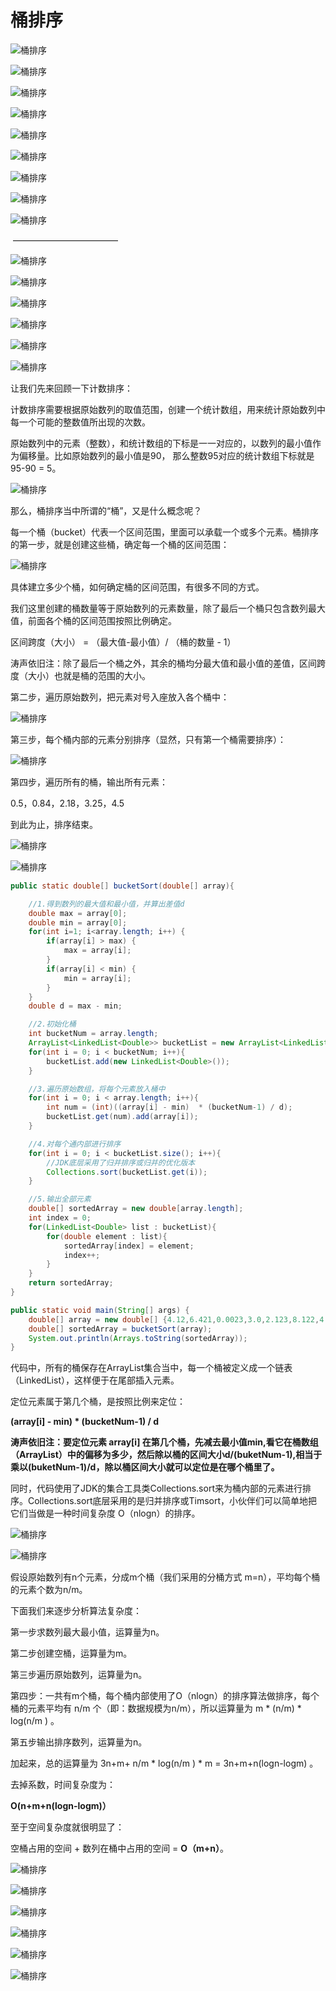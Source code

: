# 桶排序

![桶排序](http://gitlab.wsh-study.com/xp-study/LeeteCode/-/blob/master/十大排序算法/桶排序/images/桶排序/桶排序1.jpg)

![桶排序](http://gitlab.wsh-study.com/xp-study/LeeteCode/-/blob/master/十大排序算法/桶排序/images/桶排序/桶排序2.jpg)

![桶排序](http://gitlab.wsh-study.com/xp-study/LeeteCode/-/blob/master/十大排序算法/桶排序/images/桶排序/桶排序3.jpg)

![桶排序](http://gitlab.wsh-study.com/xp-study/LeeteCode/-/blob/master/十大排序算法/桶排序/images/桶排序/桶排序4.jpg)

![桶排序](http://gitlab.wsh-study.com/xp-study/LeeteCode/-/blob/master/十大排序算法/桶排序/images/桶排序/桶排序5.jpg)

![桶排序](http://gitlab.wsh-study.com/xp-study/LeeteCode/-/blob/master/十大排序算法/桶排序/images/桶排序/桶排序6.jpg)

![桶排序](http://gitlab.wsh-study.com/xp-study/LeeteCode/-/blob/master/十大排序算法/桶排序/images/桶排序/桶排序7.jpg)

![桶排序](http://gitlab.wsh-study.com/xp-study/LeeteCode/-/blob/master/十大排序算法/桶排序/images/桶排序/桶排序8.jpg)

![桶排序](http://gitlab.wsh-study.com/xp-study/LeeteCode/-/blob/master/十大排序算法/桶排序/images/桶排序/桶排序9.jpg)

​													————————————

![桶排序](http://gitlab.wsh-study.com/xp-study/LeeteCode/-/blob/master/十大排序算法/桶排序/images/桶排序/桶排序10.jpg)

![桶排序](http://gitlab.wsh-study.com/xp-study/LeeteCode/-/blob/master/十大排序算法/桶排序/images/桶排序/桶排序11.jpg)

![桶排序](http://gitlab.wsh-study.com/xp-study/LeeteCode/-/blob/master/十大排序算法/桶排序/images/桶排序/桶排序12.jpg)

![桶排序](http://gitlab.wsh-study.com/xp-study/LeeteCode/-/blob/master/十大排序算法/桶排序/images/桶排序/桶排序13.jpg)

![桶排序](http://gitlab.wsh-study.com/xp-study/LeeteCode/-/blob/master/十大排序算法/桶排序/images/桶排序/桶排序14.jpg)

![桶排序](http://gitlab.wsh-study.com/xp-study/LeeteCode/-/blob/master/十大排序算法/桶排序/images/桶排序/桶排序15.jpg)

让我们先来回顾一下计数排序：

计数排序需要根据原始数列的取值范围，创建一个统计数组，用来统计原始数列中每一个可能的整数值所出现的次数。

原始数列中的元素（整数），和统计数组的下标是一一对应的，以数列的最小值作为偏移量。比如原始数列的最小值是90， 那么整数95对应的统计数组下标就是 95-90 = 5。

![桶排序](http://gitlab.wsh-study.com/xp-study/LeeteCode/-/blob/master/十大排序算法/桶排序/images/桶排序/桶排序16.jpg)

那么，桶排序当中所谓的“桶”，又是什么概念呢？

每一个桶（bucket）代表一个区间范围，里面可以承载一个或多个元素。桶排序的第一步，就是创建这些桶，确定每一个桶的区间范围：

![桶排序](http://gitlab.wsh-study.com/xp-study/LeeteCode/-/blob/master/十大排序算法/桶排序/images/桶排序/桶排序17.jpg)

具体建立多少个桶，如何确定桶的区间范围，有很多不同的方式。

我们这里创建的桶数量等于原始数列的元素数量，除了最后一个桶只包含数列最大值，前面各个桶的区间范围按照比例确定。

区间跨度（大小） = （最大值-最小值）/ （桶的数量 - 1）

涛声依旧注：除了最后一个桶之外，其余的桶均分最大值和最小值的差值，区间跨度（大小）也就是桶的范围的大小。

第二步，遍历原始数列，把元素对号入座放入各个桶中：

![桶排序](http://gitlab.wsh-study.com/xp-study/LeeteCode/-/blob/master/十大排序算法/桶排序/images/桶排序/桶排序18.jpg)

第三步，每个桶内部的元素分别排序（显然，只有第一个桶需要排序）：

![桶排序](http://gitlab.wsh-study.com/xp-study/LeeteCode/-/blob/master/十大排序算法/桶排序/images/桶排序/桶排序19.jpg)

第四步，遍历所有的桶，输出所有元素：

0.5，0.84，2.18，3.25，4.5

到此为止，排序结束。

![桶排序](http://gitlab.wsh-study.com/xp-study/LeeteCode/-/blob/master/十大排序算法/桶排序/images/桶排序/桶排序20.jpg)

![桶排序](http://gitlab.wsh-study.com/xp-study/LeeteCode/-/blob/master/十大排序算法/桶排序/images/桶排序/桶排序21.jpg)

```java
public static double[] bucketSort(double[] array){

    //1.得到数列的最大值和最小值，并算出差值d
    double max = array[0];
    double min = array[0];
    for(int i=1; i<array.length; i++) {
        if(array[i] > max) {
            max = array[i];
        }
        if(array[i] < min) {
            min = array[i];
        }
    }
    double d = max - min;

    //2.初始化桶
    int bucketNum = array.length;
    ArrayList<LinkedList<Double>> bucketList = new ArrayList<LinkedList<Double>>(bucketNum);
    for(int i = 0; i < bucketNum; i++){
        bucketList.add(new LinkedList<Double>());
    }

    //3.遍历原始数组，将每个元素放入桶中
    for(int i = 0; i < array.length; i++){
        int num = (int)((array[i] - min)  * (bucketNum-1) / d);
        bucketList.get(num).add(array[i]);
    }

    //4.对每个通内部进行排序
    for(int i = 0; i < bucketList.size(); i++){
        //JDK底层采用了归并排序或归并的优化版本
        Collections.sort(bucketList.get(i));
    }

    //5.输出全部元素
    double[] sortedArray = new double[array.length];
    int index = 0;
    for(LinkedList<Double> list : bucketList){
        for(double element : list){
            sortedArray[index] = element;
            index++;
        }
    }
    return sortedArray;
}

public static void main(String[] args) {
    double[] array = new double[] {4.12,6.421,0.0023,3.0,2.123,8.122,4.12, 10.09};
    double[] sortedArray = bucketSort(array);
    System.out.println(Arrays.toString(sortedArray));
}

```

代码中，所有的桶保存在ArrayList集合当中，每一个桶被定义成一个链表（LinkedList<Double>），这样便于在尾部插入元素。

定位元素属于第几个桶，是按照比例来定位：

**(array[i] - min) \* (bucketNum-1) / d**

**涛声依旧注：要定位元素 array[i] 在第几个桶，先减去最小值min,看它在桶数组（ArrayList）中的偏移为多少，然后除以桶的区间大小d/(buketNum-1),相当于乘以(buketNum-1)/d，除以桶区间大小就可以定位是在哪个桶里了。**

同时，代码使用了JDK的集合工具类Collections.sort来为桶内部的元素进行排序。Collections.sort底层采用的是归并排序或Timsort，小伙伴们可以简单地把它们当做是一种时间复杂度 O（nlogn）的排序。

![桶排序](http://gitlab.wsh-study.com/xp-study/LeeteCode/-/blob/master/十大排序算法/桶排序/images/桶排序/桶排序22.jpg)

![桶排序](http://gitlab.wsh-study.com/xp-study/LeeteCode/-/blob/master/十大排序算法/桶排序/images/桶排序/桶排序23.jpg)

假设原始数列有n个元素，分成m个桶（我们采用的分桶方式 m=n），平均每个桶的元素个数为n/m。

下面我们来逐步分析算法复杂度：

第一步求数列最大最小值，运算量为n。

第二步创建空桶，运算量为m。

第三步遍历原始数列，运算量为n。

第四步：一共有m个桶，每个桶内部使用了O（nlogn）的排序算法做排序，每个桶的元素平均有 n/m 个（即：数据规模为n/m），所以运算量为 m * (n/m) * log(n/m ) 。

第五步输出排序数列，运算量为n。

加起来，总的运算量为 3n+m+ n/m * log(n/m ) * m = 3n+m+n(logn-logm) 。

去掉系数，时间复杂度为：

**O(n+m+n(logn-logm)）** 

至于空间复杂度就很明显了：

空桶占用的空间 + 数列在桶中占用的空间 = **O（m+n）**。

![桶排序](http://gitlab.wsh-study.com/xp-study/LeeteCode/-/blob/master/十大排序算法/桶排序/images/桶排序/桶排序24.jpg)

![桶排序](http://gitlab.wsh-study.com/xp-study/LeeteCode/-/blob/master/十大排序算法/桶排序/images/桶排序/桶排序25.jpg)

![桶排序](http://gitlab.wsh-study.com/xp-study/LeeteCode/-/blob/master/十大排序算法/桶排序/images/桶排序/桶排序26.jpg)

![桶排序](http://gitlab.wsh-study.com/xp-study/LeeteCode/-/blob/master/十大排序算法/桶排序/images/桶排序/桶排序27.jpg)

![桶排序](http://gitlab.wsh-study.com/xp-study/LeeteCode/-/blob/master/十大排序算法/桶排序/images/桶排序/桶排序28.jpg)

![桶排序](http://gitlab.wsh-study.com/xp-study/LeeteCode/-/blob/master/十大排序算法/桶排序/images/桶排序/桶排序29.jpg)